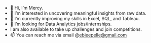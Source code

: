- 👋 Hi, I’m Mercy.
- 👀 I’m interested in uncovering meaningful insights from raw data.
- 🌱 I’m currently improving my skills in Excel, SQL, and Tableau.
- 💞️ I’m looking for Data Analytics jobs/internships.
- I am also available to take up challenges and join competitions.
- 📫 You can reach me via email @ebieepelle@gmail.com
